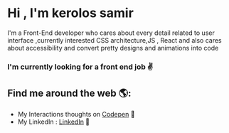 # Hi , I'm kerolos samir


I'm a Front-End developer who cares about every detail related to user interface ,currently interested CSS architecture,JS , React and also cares about accessibility and convert pretty designs and animations into code 


### I'm currently looking for a front end job ✌️


## Find me around the web 🌎: 
- My Interactions thoughts on <a href="https://codepen.io/kerolos-s"> Codepen</a> 🏓
- My LinkedIn : <a href="https://www.linkedin.com/in/kerolos-samir/">LinkedIn</a> 💼
